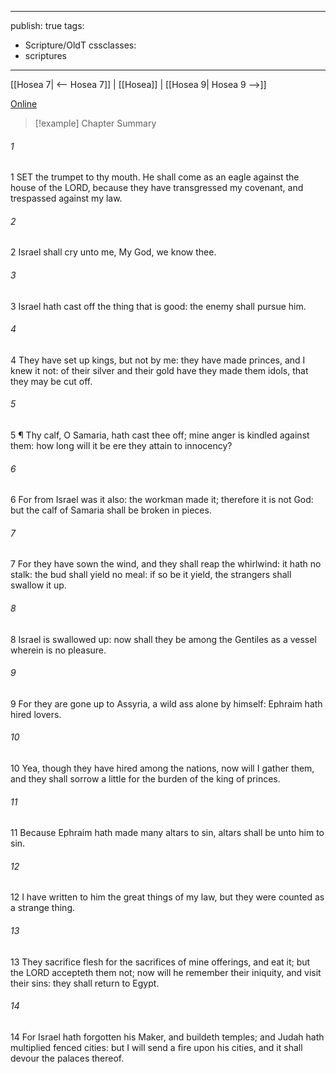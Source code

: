 

---
publish: true
tags:
  - Scripture/OldT
cssclasses:
  - scriptures
---
[[Hosea 7| <-- Hosea 7]] | [[Hosea]] | [[Hosea 9| Hosea 9 -->]]

[Online](https://churchofjesuschrist.org/study/scriptures/ot/hosea/8?lang=eng)

>[!example] Chapter Summary
>
###### 1
1 SET the trumpet to thy mouth.  He shall come as an eagle against the house of the LORD, because they have transgressed my covenant, and trespassed against my law.
###### 2
2 Israel shall cry unto me, My God, we know thee.
###### 3
3 Israel hath cast off the thing that is good: the enemy shall pursue him.
###### 4
4 They have set up kings, but not by me: they have made princes, and I knew it not: of their silver and their gold have they made them idols, that they may be cut off.
###### 5
5 ¶ Thy calf, O Samaria, hath cast thee off; mine anger is kindled against them: how long will it be ere they attain to innocency?
###### 6
6 For from Israel was it also: the workman made it; therefore it is not God: but the calf of Samaria shall be broken in pieces.
###### 7
7 For they have sown the wind, and they shall reap the whirlwind: it hath no stalk: the bud shall yield no meal: if so be it yield, the strangers shall swallow it up.
###### 8
8 Israel is swallowed up: now shall they be among the Gentiles as a vessel wherein is no pleasure.
###### 9
9 For they are gone up to Assyria, a wild ass alone by himself: Ephraim hath hired lovers.
###### 10
10 Yea, though they have hired among the nations, now will I gather them, and they shall sorrow a little for the burden of the king of princes.
###### 11
11 Because Ephraim hath made many altars to sin, altars shall be unto him to sin.
###### 12
12 I have written to him the great things of my law, but they were counted as a strange thing.
###### 13
13 They sacrifice flesh for the sacrifices of mine offerings, and eat it; but the LORD accepteth them not; now will he remember their iniquity, and visit their sins: they shall return to Egypt.
###### 14
14 For Israel hath forgotten his Maker, and buildeth temples; and Judah hath multiplied fenced cities: but I will send a fire upon his cities, and it shall devour the palaces thereof.



